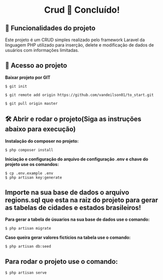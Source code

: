 <h1 align="center"> 
	 Crud 🚀 Concluído!  
</h1>


## :hammer: Funcionalidades do projeto

 Este projeto é um CRUD simples realizado pelo framework Laravel da linguagem PHP utilizado para inserção, delete e modificação de dados de usuários com informações limitadas.


## 📁 Acesso ao projeto

**Baixar projeto por GIT**

```
$ git init

$ git remote add origin https://github.com/vandeilson01/to_start.git

$ git pull origin master
```

## 🛠️ Abrir e rodar o projeto(Siga as instruções abaixo para execução)



**Instalação do composer no projeto:**

```
$ php composer install
```

**Iniciação e configuração do arquivo de configuração .env e chave do projeto use os comandos:**

```
$ cp .env.example .env
$ php artisan key:generate
```
<h2> 
	Importe na sua base de dados o arquivo regions.sql que esta na raiz do projeto para gerar as tabelas de cidades e estados brasileiros!
</h2>


**Para gerar a tabela de úsuarios na sua base de dados use o comando:**


```
$ php artisan migrate
```

**Caso queira gerar valores fictícios na tabela use o comando:**


```
$ php artisan db:seed
```

<h2> 
  Para rodar o projeto use o comando:
</h2>

```
$ php artisan serve
```




